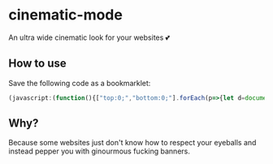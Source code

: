 # cinematic-mode
An ultra wide cinematic look for your websites 💕

## How to use
Save the following code as a bookmarklet:
```js
(javascript:(function(){["top:0;","bottom:0;"].forEach(p=>{let d=document.createElement("div");d.style.cssText=`position:fixed;left:0;display:block;z-index:9999;background:black;width:100%;height:40vh;${p}`,document.body.appendChild(d)})})();)
```

## Why?
Because some websites just don't know how to respect your eyeballs and instead pepper you with ginourmous fucking banners.
